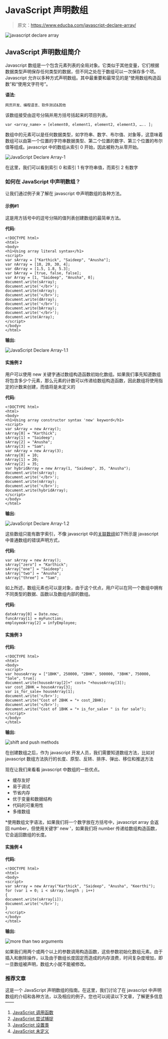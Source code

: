 # JavaScript 声明数组

> 原文：<https://www.educba.com/javascript-declare-array/>

![javascript declare array](img/f192c83c65df6e97bdc9cf57f88eb57f.png)



## JavaScript 声明数组简介

Javascript 数组是一个包含元素列表的全局对象。它类似于其他变量，它们根据数据类型声明保存任何类型的数据，但不同之处在于数组可以一次保存多个项。Javascript 允许以多种方式声明数组。其中最重要和最常见的是“使用数组构造函数”和“使用文字符号”。

**语法:**

<small>网页开发、编程语言、软件测试&其他</small>

该数组接受由逗号分隔并用方括号括起来的项目列表。

```
var <array_name> = [element0, element1, element2, element3, ….. ];
```

数组中的元素可以是任何数据类型，如字符串、数字、布尔值、对象等，这意味着数组可以由第一个位置的字符串数据类型、第二个位置的数字、第三个位置的布尔值等组成。javascript 中的数组从索引 0 开始，因此被称为从零开始。

![JavaScript Declare Array-1](img/ce9394a03a7054ab9b5528ad8d444dc0.png)



在这里，我们可以看到索引 0 和索引 1 有字符串值，而索引 2 有数字

### 如何在 JavaScript 中声明数组？

让我们通过例子来了解在 javascript 中声明数组的各种方法。

#### 示例#1

这是用方括号中的逗号分隔的值列表创建数组的最简单方法。

**代码:**

```
<!DOCTYPE html>
<html>
<body>
<h1>Using array literal syntax</h1>
<script>
var sArray = ["Karthick", "Saideep", "Anusha"];
var nArray = [10, 20, 30, 4];
var dArray = [1.5, 1.8, 5.3];
var bArray = [true, false, false];
var Array = [1, "Saideep", "Anusha", 0];
document.write(sArray);
document.write('</br>');
document.write(nArray);
document.write('</br>');
document.write(dArray);
document.write('</br>');
document.write(bArray);
document.write('</br>');
document.write(Array);
</script>
</body>
</html>
```

**输出:**

![JavaScript Declare Array-1.1](img/b7306d059e8078844b95ee2985485e01.png)



#### 实施例 2

用户可以使用 new 关键字通过数组构造函数初始化数组。如果我们事先知道数组将包含多少个元素，那么元素的计数可以传递给数组构造函数，因此数组将使用指定的计数来创建，而值将是未定义的

**代码:**

```
<!DOCTYPE html>
<html>
<body>
<h1>Using array constructor syntax 'new' keyword</h1>
<script>
var sArray = new Array();
sArray[0] = "Karthick";
sArray[1] = "Saideep";
sArray[2] = "Anusha";
sArray[3] = "Sam";
var nArray = new Array(3);
nArray[0] = 10;
nArray[1] = 20;
nArray[2] = 35;
var hybridArray = new Array(1, "Saideep", 35, "Anusha");
document.write(sArray);
document.write('</br>');
document.write(nArray);
document.write('</br>');
document.write(hybridArray);
</script>
</body>
</html>
```

**输出:**

![JavaScript Declare Array-1.2](img/3301e0a14c98baa8a7c7ad841041b2b9.png)



这些数组只能有数字索引，不像 javascript 中的[关联数组](https://www.educba.com/associative-array-in-javascript/)如下所示是 javascript 中普通数组的错误声明方式，

**代码:**

```
var sArray = new Array();
sArray["zero"] = "Karthick";
sArray["one"] = "Saideep";
sArray["two"] = "Anusha";
sArray["three"] = "Sam";
```

如上所述，数组元素也可以是对象，由于这个优点，用户可以在同一个数组中拥有不同类型的数据、函数以及数组内部的数组。

**代码:**

```
dateArray[0] = Date.now;
funcArray[1] = myFunction;
employeeArray[2] = infyEmployee;
```

#### 实施例 3

**代码:**

```
<!DOCTYPE html>
<html>
<body>
<script>
var houseArray = ["1BHK", 250000, "2BHK", 500000, "3BHK", 750000, "Sale", true];
document.write(houseArray[2]+" cost= "+houseArray[3]);
var cost_2BHK = houseArray[3];
var is_for_sale= houseArray[1];
document.write('</br>');
document.write("Cost of 2BHK = "+ cost_2BHK);
document.write('</br>');
document.write("Cost of 1BHK = "+ is_for_sale+ " is for sale");
</script>
</body>
</html>
```

**输出:**

![shift and push methods](img/f61f00179c6f4fcc559ffcd8239aae53.png)



在创建数组之后，作为 javascript 开发人员，我们需要知道数组方法，比如对 javascript 数组方法执行的长度、原型、反转、排序、弹出、移位和推送方法

现在让我们来看看 javascript 中数组的一些优点。

*   缓存友好
*   易于调试
*   节省内存
*   优于变量和数据结构
*   代码的可重用性
*   多维数组

*使用数组文字语法，如果我们将一个数字放在方括号中，javascript array 会返回 number，但使用关键字' new '，如果我们将 number 传递给数组构造函数，它会返回数组的长度。

#### 实施例 4

**代码:**

```
<!DOCTYPE html>
<html>
<body>
<script>
var sArray = new Array("Karthick", "Saideep", "Anusha", "Keerthi");
for (var i = 0; i < sArray.length ; i++)
{
document.write(sArray[i]);
document.write('</br>');
}
</script>
</body>
</html>
```

**输出:**

![more than two arguments](img/bd3f7518a944147f28f4ed31608f4978.png)



如果我们用两个或两个以上的参数调用构造函数，这些参数初始化数组元素。由于插入和删除操作，以及由于数组长度固定而造成的内存浪费，时间复杂度增加，即一旦数组被声明，数组大小就不能被修改。

### 推荐文章

这是一个 JavaScript 声明数组的指南。在这里，我们讨论了在 javascript 中声明数组的介绍和各种方法，以及相应的例子。您也可以阅读以下文章，了解更多信息——

1.  [JavaScript 调用函数](https://www.educba.com/javascript-call-function/)
2.  [JavaScript 尝试捕捉](https://www.educba.com/javascript-try-catch/)
3.  [JavaScript 设置类](https://www.educba.com/javascript-set-class/)
4.  [JavaScript 未定义](https://www.educba.com/javascript-undefined/)





